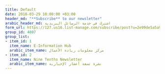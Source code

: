 ```yaml
---
title: Default
date: 2018-03-29 10:00:00 +03:00
header_md: "**Subscribe** to our newsletter"
arabic_header_md: اشترك في خدمة الرسائل البريدية
form_url: https://127.us16.list-manage.com/subscribe/post?u=2e99de5a5a99183d5d361a0a7&id=0e487a5007
group_id: 4807
group_list:
- item_id: 1
  item_name: E-Information Hub
  arabic_item_name: مركز معلومات ريادة الأعمال
- item_id: 2
  item_name: Nine Tenths Newsletter
  arabic_item_name: نشرة تسعة أعشار الإخبارية
---
```


